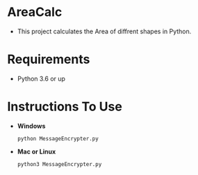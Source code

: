 # AreaCalc
- This project calculates the Area of diffrent shapes in Python.

# Requirements
 - Python 3.6 or up
 
 # Instructions To Use
 - **Windows**
   ```
   python MessageEncrypter.py
   ```
 - **Mac or Linux**
   ```
   python3 MessageEncrypter.py
   ```
